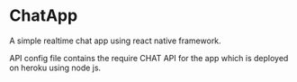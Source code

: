 # ChatApp 
A simple realtime chat app using react native framework.

API config file contains the require CHAT API for the app which is deployed on heroku using node js.
